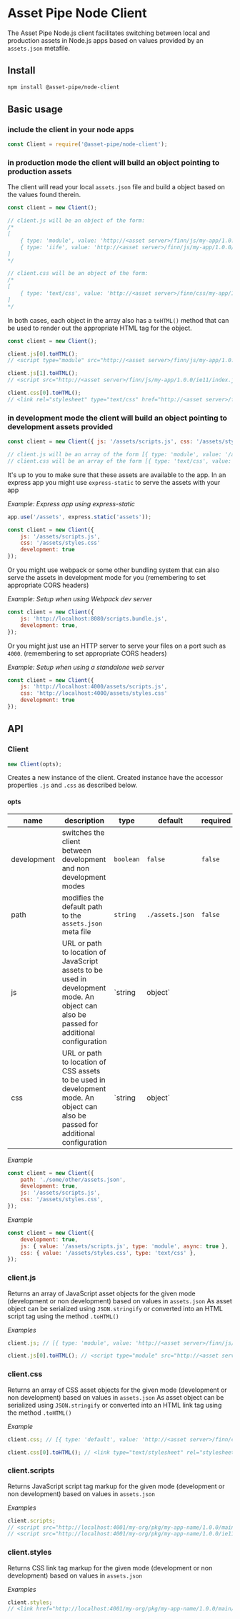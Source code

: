 # Asset Pipe Node Client

The Asset Pipe Node.js client facilitates switching between local and production assets in Node.js apps based on values
provided by an `assets.json` metafile.

## Install

```sh
npm install @asset-pipe/node-client
```

## Basic usage

### include the client in your node apps

```js
const Client = require('@asset-pipe/node-client');
```

### in production mode the client will build an object pointing to production assets

The client will read your local `assets.json` file and build a object based on the values found therein.

```js
const client = new Client();

// client.js will be an object of the form:
/* 
[
    { type: 'module', value: 'http://<asset server>/finn/js/my-app/1.0.0/main/index.js' },
    { type: 'iife', value: 'http://<asset server>/finn/js/my-app/1.0.0/ie11/index.js' },
]
*/

// client.css will be an object of the form:
/*
[
    { type: 'text/css', value: 'http://<asset server>/finn/css/my-app/1.0.0/index.css' }
]
*/
```

In both cases, each object in the array also has a `toHTML()` method that can be used to render out the appropriate HTML tag
for the object.

```js
const client = new Client();

client.js[0].toHTML();
// <script type="module" src="http://<asset server>/finn/js/my-app/1.0.0/main/index.js"><script>

client.js[1].toHTML();
// <script src="http://<asset server>/finn/js/my-app/1.0.0/ie11/index.js"><script>

client.css[0].toHTML();
// <link rel="stylesheet" type="text/css" href="http://<asset server>/finn/js/my-app/1.0.0/main/index.css">
```

### in development mode the client will build an object pointing to development assets provided

```js
const client = new Client({ js: '/assets/scripts.js', css: '/assets/styles.css' development: true });

// client.js will be an array of the form [{ type: 'module', value: '/assets/script.js' }]
// client.css will be an array of the form [{ type: 'text/css', value: '/assets/styles.css' }]
```

It's up to you to make sure that these assets are available to the app.
In an express app you might use `express-static` to serve the assets with your app

_Example: Express app using express-static_

```js
app.use('/assets', express.static('assets'));

const client = new Client({
    js: '/assets/scripts.js',
    css: '/assets/styles.css'
    development: true
});
```

Or you might use webpack or some other bundling system that can also serve the assets in development mode for you
(remembering to set appropriate CORS headers)

_Example: Setup when using Webpack dev server_

```js
const client = new Client({
    js: 'http://localhost:8080/scripts.bundle.js',
    development: true,
});
```

Or you might just use an HTTP server to serve your files on a port such as `4000`. (remembering to set appropriate CORS headers)

_Example: Setup when using a standalone web server_

```js
const client = new Client({
    js: 'http://localhost:4000/assets/scripts.js',
    css: 'http://localhost:4000/assets/styles.css'
    development: true
});
```

## API

### Client

```js
new Client(opts);
```

Creates a new instance of the client. Created instance have the accessor properties `.js` and `.css` as described below.

#### opts

| name        | description                                                                                                                            | type            | default         | required |
| ----------- | -------------------------------------------------------------------------------------------------------------------------------------- | --------------- | --------------- | -------- |
| development | switches the client between development and non development modes                                                                      | `boolean`       | `false`         | `false`  |
| path        | modifies the default path to the `assets.json` meta file                                                                               | `string`        | `./assets.json` | `false`  |
| js          | URL or path to location of JavaScript assets to be used in development mode. An object can also be passed for additional configuration | `string|object` |                 | `false`  |
| css         | URL or path to location of CSS assets to be used in development mode. An object can also be passed for additional configuration        | `string|object` |                 | `false`  |

_Example_

```js
const client = new Client({
    path: './some/other/assets.json',
    development: true,
    js: '/assets/scripts.js',
    css: '/assets/styles.css',
});
```

_Example_

```js
const client = new Client({
    development: true,
    js: { value: '/assets/scripts.js', type: 'module', async: true },
    css: { value: '/assets/styles.css', type: 'text/css' },
});
```

### client.js

Returns an array of JavaScript asset objects for the given mode (development or non development) based on values in `assets.json`
As asset object can be serialized using `JSON.stringify` or converted into an HTML script tag using the method `.toHTML()`

_Examples_

```js
client.js; // [{ type: 'module', value: 'http://<asset server>/finn/js/my-app/1.0.0/index.js' }]
```

```js
client.js[0].toHTML(); // <script type="module" src="http://<asset server>/finn/js/my-app/1.0.0/index.js">
```

### client.css

Returns an array of CSS asset objects for the given mode (development or non development) based on values in `assets.json`
As asset object can be serialized using `JSON.stringify` or converted into an HTML link tag using the method `.toHTML()`

_Example_

```js
client.css; // [{ type: 'default', value: 'http://<asset server>/finn/css/my-app/1.0.0/index.css' }]
```

```js
client.css[0].toHTML(); // <link type="text/stylesheet" rel="stylesheet" href="http://<asset server>/finn/css/my-app/1.0.0/index.css">
```

### client.scripts

Returns JavaScript script tag markup for the given mode (development or non development) based on values in `assets.json`

_Examples_

```js
client.scripts;
// <script src="http://localhost:4001/my-org/pkg/my-app-name/1.0.0/main/index.js" type="module"></script>
// <script src="http://localhost:4001/my-org/pkg/my-app-name/1.0.0/ie11/index.js"></script>`
```

### client.styles

Returns CSS link tag markup for the given mode (development or non development) based on values in `assets.json`

_Examples_

```js
client.styles;
// <link href="http://localhost:4001/my-org/pkg/my-app-name/1.0.0/main/index.css" type="text/css" rel="stylesheet">
```
